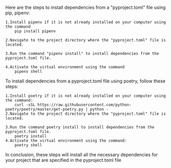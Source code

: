 Here are the steps to install dependencies from a "pyproject.toml" file using pip, pipenv:

    1.Install pipenv if it is not already installed on your computer using the command 
        pip install pipenv

    2.Navigate to the project directory where the "pyproject.toml" file is located.

    3.Run the command "pipenv install" to install dependencies from the pyproject.toml file.

    4.Activate the virtual environment using the command 
        pipenv shell




To install dependencies from a pyproject.toml file using poetry, follow these steps:

    1.Install poetry if it is not already installed on your computer using the command:
        curl -sSL https://raw.githubusercontent.com/python-poetry/poetry/master/get-poetry.py | python -
    2.Navigate to the project directory where the "pyproject.toml" file is located.

    3.Run the command poetry install to install dependencies from the pyproject.toml file.
        poetry install
    4.Activate the virtual environment using the command:
        poetry shell
In conclusion, these steps will install all the necessary dependencies for your project that are specified in the pyproject.toml file
